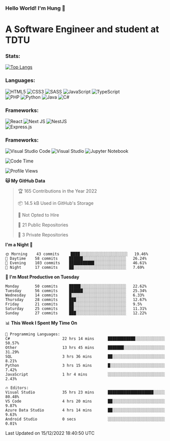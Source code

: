### Hello World! I'm Hung :wave:

# A Software Engineer and student at TDTU

### Stats:
[![Top Langs](https://github-readme-stats.vercel.app/api/top-langs/?username=Kuroo-nekoo&layout=compact)](https://github.com/anuraghazra/github-readme-stats)

### Languages:
![HTML5](https://img.shields.io/badge/html5-%23E34F26.svg?style=for-the-badge&logo=html5&logoColor=%23E34F26&color=white)
![CSS3](https://img.shields.io/badge/css3-%231572B6.svg?style=for-the-badge&logo=css3&logoColor=%231572B6&color=white)
![SASS](https://img.shields.io/badge/SASS-hotpink.svg?style=for-the-badge&logo=SASS&logoColor=hotpink&color=white)
![JavaScript](https://img.shields.io/badge/javascript-%23323330.svg?style=for-the-badge&logo=javascript&logoColor=%23F7DF1E)
![TypeScript](https://img.shields.io/badge/typescript-%23007ACC.svg?style=for-the-badge&logo=typescript&logoColor=%23007ACC&color=white)  
![PHP](https://img.shields.io/badge/php-%23777BB4.svg?style=for-the-badge&logo=php&logoColor=white)
![Python](https://img.shields.io/badge/python-3670A0?style=for-the-badge&logo=python&logoColor=ffdd54)
![Java](https://img.shields.io/badge/java-%23ED8B00.svg?style=for-the-badge&logo=java&logoColor=white)
![C#](https://img.shields.io/badge/c%23-%23239120.svg?style=for-the-badge&logo=c-sharp&logoColor=white)


### Frameworks:
![React](https://img.shields.io/badge/react-%2320232a.svg?style=for-the-badge&logo=react&logoColor=%%2361DAFB&color=white)
![Next JS](https://img.shields.io/badge/Next-black?style=for-the-badge&logo=next.js&logoColor=black&color=white)
![NestJS](https://img.shields.io/badge/nestjs-%23E0234E.svg?style=for-the-badge&logo=nestjs&logoColor=%23E0234E&color=white)  
![Express.js](https://img.shields.io/badge/express.js-%23404d59.svg?style=for-the-badge&logo=express&logoColor=%2361DAFB)

### Frameworks:
![Visual Studio Code](https://img.shields.io/badge/Visual%20Studio%20Code-0078d7.svg?style=for-the-badge&logo=visual-studio-code&logoColor=white)
![Visual Studio](https://img.shields.io/badge/Visual%20Studio-5C2D91.svg?style=for-the-badge&logo=visual-studio&logoColor=white)
![Jupyter Notebook](https://img.shields.io/badge/jupyter-%23FA0F00.svg?style=for-the-badge&logo=jupyter&logoColor=white)

<!--START_SECTION:waka-->
![Code Time](http://img.shields.io/badge/Code%20Time-200%20hrs-blue)

![Profile Views](http://img.shields.io/badge/Profile%20Views-8-blue)

**🐱 My GitHub Data** 

> 🏆 165 Contributions in the Year 2022
 > 
> 📦 14.5 kB Used in GitHub's Storage 
 > 
> 🚫 Not Opted to Hire
 > 
> 📜 21 Public Repositories 
 > 
> 🔑 3 Private Repositories  
 > 
**I'm a Night 🦉** 

```text
🌞 Morning    43 commits     ████░░░░░░░░░░░░░░░░░░░░░   19.46% 
🌆 Daytime    58 commits     ██████░░░░░░░░░░░░░░░░░░░   26.24% 
🌃 Evening    103 commits    ███████████░░░░░░░░░░░░░░   46.61% 
🌙 Night      17 commits     ██░░░░░░░░░░░░░░░░░░░░░░░   7.69%

```
📅 **I'm Most Productive on Tuesday** 

```text
Monday       50 commits     █████░░░░░░░░░░░░░░░░░░░░   22.62% 
Tuesday      56 commits     ██████░░░░░░░░░░░░░░░░░░░   25.34% 
Wednesday    14 commits     █░░░░░░░░░░░░░░░░░░░░░░░░   6.33% 
Thursday     28 commits     ███░░░░░░░░░░░░░░░░░░░░░░   12.67% 
Friday       21 commits     ██░░░░░░░░░░░░░░░░░░░░░░░   9.5% 
Saturday     25 commits     ██░░░░░░░░░░░░░░░░░░░░░░░   11.31% 
Sunday       27 commits     ███░░░░░░░░░░░░░░░░░░░░░░   12.22%

```


📊 **This Week I Spent My Time On** 

```text
💬 Programming Languages: 
C#                       22 hrs 14 mins      ████████████░░░░░░░░░░░░░   50.57% 
Other                    13 hrs 45 mins      ███████░░░░░░░░░░░░░░░░░░   31.29% 
SQL                      3 hrs 36 mins       ██░░░░░░░░░░░░░░░░░░░░░░░   8.21% 
Python                   3 hrs 15 mins       █░░░░░░░░░░░░░░░░░░░░░░░░   7.42% 
JavaScript               1 hr 4 mins         ░░░░░░░░░░░░░░░░░░░░░░░░░   2.43%

🔥 Editors: 
Visual Studio            35 hrs 23 mins      ████████████████████░░░░░   80.48% 
VS Code                  4 hrs 20 mins       ██░░░░░░░░░░░░░░░░░░░░░░░   9.87% 
Azure Data Studio        4 hrs 14 mins       ██░░░░░░░░░░░░░░░░░░░░░░░   9.63% 
Android Studio           0 secs              ░░░░░░░░░░░░░░░░░░░░░░░░░   0.01%

```


 Last Updated on 15/12/2022 18:40:50 UTC
<!--END_SECTION:waka-->
